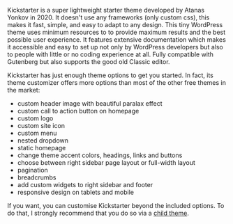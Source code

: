 Kickstarter is a super lightweight starter theme developed by Atanas Yonkov in 2020. It doesn't use any frameworks (only custom css), this makes it fast, simple, and easy to adapt to any design. This tiny WordPress theme uses minimum resources to to provide maximum results and the best possible user experience. It features extensive documentation which makes it accessible and easy to set up not only by WordPress developers but also to people with little or no coding experience at all. Fully compatible with Gutenberg but also supports the good old Classic editor.

Kickstarter has just enough theme options to get you started. In fact, its theme customizer offers more options than most of the other free themes in the market:

- custom header image with beautiful paralax effect
- custom call to action button on homepage
- custom logo
- custom site icon
- custom menu
- nested dropdown
- static homepage
- change theme accent colors, headings, links and buttons
- choose between right sidebar page layout or full-width layout
- pagination
- breadcrumbs
- add custom widgets to right sidebar and footer
- responsive design on tablets and mobile

If you want, you can customise Kickstarter beyond the included options. To do that, I strongly recommend that you do so via a [child theme](http://codex.wordpress.org/Child_Themes).